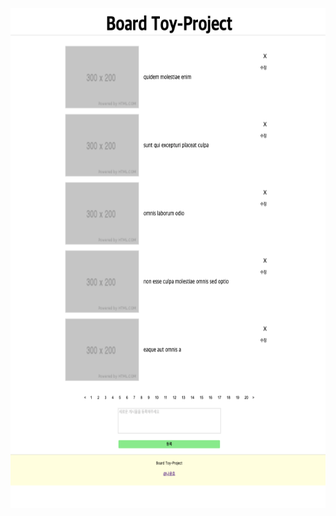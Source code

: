 <img src="./src/Board%20Toy-Project.png" width="1000px" height="800px" title="px(픽셀) 크기 설정" alt="Board Toy-Project"></img>